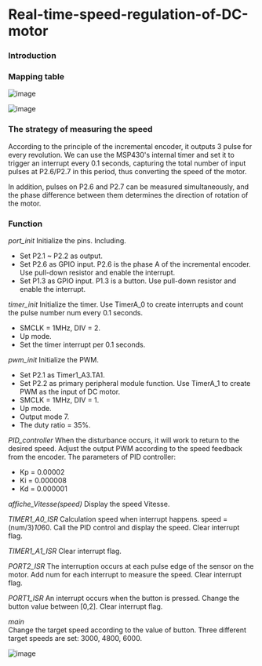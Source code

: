 # Real-time-speed-regulation-of-DC-motor

### Introduction


### Mapping table
![image](https://github.com/jie-han543/Real-time-speed-regulation-of-DC-motor/assets/57163528/ad9a4375-9a9f-4604-bc83-d060072375b7)

![image](https://github.com/jie-han543/Real-time-speed-regulation-of-DC-motor/assets/57163528/2eb9cc6c-2e7b-47d5-b95a-73c6172ee441)


### The strategy of measuring the speed
According to the principle of the incremental encoder, it outputs 3 pulse for every revolution. We can use the MSP430's internal timer and set it to trigger an interrupt every 0.1 seconds, capturing the total number of input pulses at P2.6/P2.7 in this period, thus converting the speed of the motor.

In addition, pulses on P2.6 and P2.7 can be measured simultaneously, and the phase difference between them determines the direction of rotation of the motor.

### Function

*port_init*
Initialize the pins. Including.
-	Set P2.1 ~ P2.2 as output.
-	Set P2.6 as GPIO input. P2.6 is the phase A of the incremental encoder. Use pull-down resistor and enable the interrupt.
-	Set P1.3 as GPIO input. P1.3 is a button. Use pull-down resistor and enable the interrupt.

*timer_init*
Initialize the timer. Use TimerA_0 to create interrupts and count the pulse number num every 0.1 seconds. 
-	SMCLK = 1MHz, DIV = 2.
-	Up mode. 
-	Set the timer interrupt per 0.1 seconds.

*pwm_init*
Initialize the PWM. 
-	Set P2.1 as Timer1_A3.TA1.
-	Set P2.2 as primary peripheral module function. Use TimerA_1 to create PWM as the input of DC motor.
-	SMCLK = 1MHz, DIV = 1.
-	Up mode. 
-	Output mode 7.
-	The duty ratio = 35%.

*PID_controller*
When the disturbance occurs, it will work to return to the desired speed. Adjust the output PWM according to the speed feedback from the encoder.
The parameters of PID controller:
-	Kp = 0.00002
-	Ki = 0.000008
-	Kd = 0.000001

*affiche_Vitesse(speed)*
Display the speed Vitesse.

*TIMER1_A0_ISR*
Calculation speed when interrupt happens. speed = (num/3)*10*60. Call the PID control and display the speed. Clear interrupt flag.

*TIMER1_A1_ISR*	
Clear interrupt flag.

*PORT2_ISR*	
The interruption occurs at each pulse edge of the sensor on the motor. Add num for each interrupt to measure the speed. Clear interrupt flag.

*PORT1_ISR*	
An interrupt occurs when the button is pressed. Change the button value between [0,2]. Clear interrupt flag.

*main*	
Change the target speed according to the value of button. Three different target speeds are set: 3000, 4800, 6000.

![image](https://github.com/jie-han543/Real-time-speed-regulation-of-DC-motor/assets/57163528/a3731599-a701-4b57-8c33-e533c0f90ef2)




